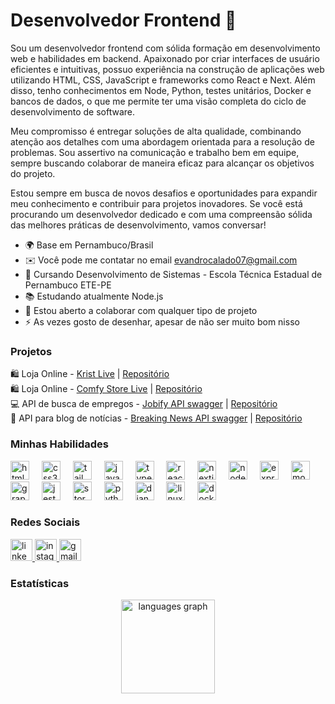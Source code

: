 Desenvolvedor Frontend 🚀
===============================================================================================================================

Sou um desenvolvedor frontend com sólida formação em desenvolvimento web e habilidades em backend. Apaixonado por criar interfaces de usuário eficientes e intuitivas, possuo experiência na construção de aplicações web utilizando HTML, CSS, JavaScript e frameworks como React e Next. Além disso, tenho conhecimentos em Node, Python, testes unitários, Docker e bancos de dados, o que me permite ter uma visão completa do ciclo de desenvolvimento de software.

Meu compromisso é entregar soluções de alta qualidade, combinando atenção aos detalhes com uma abordagem orientada para a resolução de problemas. Sou assertivo na comunicação e trabalho bem em equipe, sempre buscando colaborar de maneira eficaz para alcançar os objetivos do projeto.

Estou sempre em busca de novos desafios e oportunidades para expandir meu conhecimento e contribuir para projetos inovadores. Se você está procurando um desenvolvedor dedicado e com uma compreensão sólida das melhores práticas de desenvolvimento, vamos conversar!

* 🌍 Base em Pernambuco/Brasil
* ✉️  Você pode me contatar no email [evandrocalado07@gmail.com](mailto:evandrocalado07@gmail.com)
* 🧠 Cursando Desenvolvimento de Sistemas - Escola Técnica Estadual de Pernambuco ETE-PE
* 📚 Estudando atualmente Node.js
* 🤝 Estou aberto a colaborar com qualquer tipo de projeto
* ⚡  As vezes gosto de desenhar, apesar de não ser muito bom nisso

### Projetos

<p align="left">
  <div>
    🛍️ Loja Online - 
    <a href="https://krist-one.vercel.app" target=”_blank” rel="noreferrer">Krist Live</a> | 
    <a href="https://github.com/EvandroCalado/krist" target=”_blank” rel="noreferrer">Repositório</a>
  </div>
  <div>
    🛍️ Loja Online - 
    <a href="https://comfy-store-tau.vercel.app" target=”_blank” rel="noreferrer">Comfy Store Live</a> | 
    <a href="https://github.com/EvandroCalado/comfy-store" target=”_blank” rel="noreferrer">Repositório</a>
  </div>
  <div>💻 API de busca de empregos - 
    <a href="https://jobifyapi-production.up.railway.app/api/v1/docs/" target=”_blank” rel="noreferrer">Jobify API swagger</a> | 
    <a href="https://github.com/EvandroCalado/jobify_api" target=”_blank” rel="noreferrer">Repositório</a>
  </div>
  <div>📰 API para blog de notícias - 
    <a href="https://api-breaking-news.onrender.com/doc/" target=”_blank” rel="noreferrer">Breaking News API swagger</a> | 
    <a href="https://github.com/EvandroCalado/api-breaking-news" target=”_blank” rel="noreferrer">Repositório</a>
  </div>
</p>

### Minhas Habilidades

<div align="left">
  <img src="https://cdn.jsdelivr.net/gh/devicons/devicon/icons/html5/html5-original.svg" height="30" alt="html5 logo"  />
  <img width="12" />
  <img src="https://cdn.jsdelivr.net/gh/devicons/devicon/icons/css3/css3-original.svg" height="30" alt="css3 logo"  />
  <img width="12" />
  <img src="https://cdn.jsdelivr.net/gh/devicons/devicon/icons/tailwindcss/tailwindcss-original-wordmark.svg" height="30" alt="tailwindcss logo"  />
  <img width="12" />
  <img src="https://cdn.jsdelivr.net/gh/devicons/devicon/icons/javascript/javascript-original.svg" height="30" alt="javascript logo"  />
  <img width="12" />
  <img src="https://cdn.jsdelivr.net/gh/devicons/devicon/icons/typescript/typescript-original.svg" height="30" alt="typescript logo"  />
  <img width="12" />
  <img src="https://cdn.jsdelivr.net/gh/devicons/devicon/icons/react/react-original.svg" height="30" alt="react logo"  />
  <img width="12" />
  <img src="https://cdn.jsdelivr.net/gh/devicons/devicon/icons/nextjs/nextjs-original.svg" height="30" alt="nextjs logo"  />
  <img width="12" />
  <img src="https://cdn.jsdelivr.net/gh/devicons/devicon/icons/nodejs/nodejs-original.svg" height="30" alt="nodejs logo"  />
  <img width="12" />
  <img src="https://cdn.jsdelivr.net/gh/devicons/devicon/icons/express/express-original.svg" height="30" alt="express logo"  />
  <img width="12" />
  <img src="https://cdn.jsdelivr.net/gh/devicons/devicon/icons/mongodb/mongodb-original.svg" height="30" alt="mongodb logo"  />
  <img width="12" />
  <img src="https://cdn.jsdelivr.net/gh/devicons/devicon/icons/graphql/graphql-plain.svg" height="30" alt="graphql logo"  />
  <img width="12" />
  <img src="https://cdn.jsdelivr.net/gh/devicons/devicon/icons/jest/jest-plain.svg" height="30" alt="jest logo"  />
  <img width="12" />
  <img src="https://cdn.jsdelivr.net/gh/devicons/devicon/icons/storybook/storybook-original.svg" height="30" alt="storybook logo"  />
  <img width="12" />
  <img src="https://cdn.jsdelivr.net/gh/devicons/devicon/icons/python/python-original.svg" height="30" alt="python logo"  />
  <img width="12" />
  <img src="https://cdn.jsdelivr.net/gh/devicons/devicon/icons/django/django-plain.svg" height="30" alt="django logo"  />
  <img width="12" />
  <img src="https://cdn.jsdelivr.net/gh/devicons/devicon/icons/linux/linux-original.svg" height="30" alt="linux logo"  />
  <img width="12" />
  <img src="https://cdn.jsdelivr.net/gh/devicons/devicon/icons/docker/docker-original.svg" height="30" alt="docker logo"  />
</div>

### Redes Sociais

<div align="left">
  <a href="https://www.linkedin.com/in/evandro-calado/" target="_blank">
    <img src="https://img.shields.io/static/v1?message=LinkedIn&logo=linkedin&label=&color=0077B5&logoColor=white&labelColor=&style=for-the-badge" height="35" alt="linkedin logo"  />
  </a>
  <a href="https://www.instagram.com/dev_evandro/" target="_blank">
    <img src="https://img.shields.io/static/v1?message=Instagram&logo=instagram&label=&color=E4405F&logoColor=white&labelColor=&style=for-the-badge" height="35" alt="instagram logo"  />
  </a>
  <a href="evandrocalado07@gmail.com" target="_blank">
    <img src="https://img.shields.io/static/v1?message=Gmail&logo=gmail&label=&color=D14836&logoColor=white&labelColor=&style=for-the-badge" height="35" alt="gmail logo"  />
  </a>
</div>

### Estatísticas

<div align="center">
  <img src="https://github-readme-stats.vercel.app/api/top-langs?username=evandrocalado&locale=en&hide_title=false&layout=compact&card_width=320&langs_count=5&theme=dracula&hide_border=false&order=2" height="150" alt="languages graph"  />
</div>
